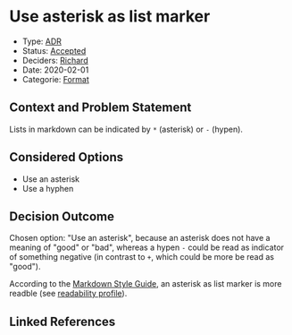 # Use asterisk as list marker

* Type: [ADR](adr.md)
* Status: [Accepted](accepted.md)
* Deciders: [Richard](richard.md)
* Date: 2020-02-01
* Categorie: [Format](format.md)

## Context and Problem Statement

Lists in markdown can be indicated by `*` (asterisk) or `-` (hypen).

## Considered Options

* Use an asterisk
* Use a hyphen

## Decision Outcome

Chosen option: "Use an asterisk", because an asterisk does not have a meaning of "good" or "bad", whereas a hypen `-` could be read as indicator of something negative (in contrast to `+`, which could be more be read as "good").

According to the [Markdown Style Guide](http://www.cirosantilli.com/markdown-style-guide/), an asterisk as list marker is more readble (see [readability profile](http://www.cirosantilli.com/markdown-style-guide/#readability-profile)).


## Linked References

